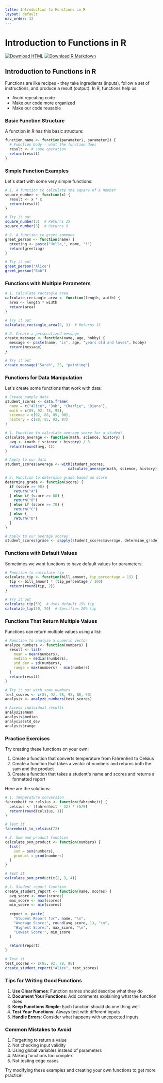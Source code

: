 ```yaml
---
title: Introduction to Functions in R
layout: default
nav_order: 12
---
```


# Introduction to Functions in R

[<img src="https://img.shields.io/badge/Download-HTML-blue?style=for-the-badge&logo=html5" alt="Download HTML" />](../rendered-html/function_basics.html)
[<img src="https://img.shields.io/badge/Download-R_Markdown-green?style=for-the-badge&logo=r" alt="Download R Markdown" />](function_basics.Rmd)

## Introduction to Functions in R

Functions are like recipes - they take ingredients (inputs), follow a set of instructions, and produce a result (output). In R, functions help us:
- Avoid repeating code
- Make our code more organized
- Make our code reusable

### Basic Function Structure

A function in R has this basic structure:
```r
function_name <- function(parameter1, parameter2) {
  # Function body - what the function does
  result <- # some operation
  return(result)
}
```

### Simple Function Examples

Let's start with some very simple functions:

```r
# 1. A function to calculate the square of a number
square_number <- function(x) {
  result <- x * x
  return(result)
}

# Try it out
square_number(5)  # Returns 25
square_number(3)  # Returns 9

# 2. A function to greet someone
greet_person <- function(name) {
  greeting <- paste("Hello,", name, "!")
  return(greeting)
}

# Try it out
greet_person("Alice")
greet_person("Bob")
```

### Functions with Multiple Parameters

```r
# 1. Calculate rectangle area
calculate_rectangle_area <- function(length, width) {
  area <- length * width
  return(area)
}

# Try it out
calculate_rectangle_area(5, 3)  # Returns 15

# 2. Create a personalized message
create_message <- function(name, age, hobby) {
  message <- paste(name, "is", age, "years old and loves", hobby)
  return(message)
}

# Try it out
create_message("Sarah", 25, "painting")
```

### Functions for Data Manipulation

Let's create some functions that work with data:

```r
# Create sample data
student_scores <- data.frame(
  name = c("Alice", "Bob", "Charlie", "Diana"),
  math = c(85, 92, 78, 95),
  science = c(92, 88, 85, 90),
  history = c(88, 85, 82, 87)
)

# 1. Function to calculate average score for a student
calculate_average <- function(math, science, history) {
  avg <- (math + science + history) / 3
  return(round(avg, 1))
}

# Apply to our data
student_scores$average <- with(student_scores, 
                             calculate_average(math, science, history))

# 2. Function to determine grade based on score
determine_grade <- function(score) {
  if (score >= 90) {
    return("A")
  } else if (score >= 80) {
    return("B")
  } else if (score >= 70) {
    return("C")
  } else {
    return("D")
  }
}

# Apply to our average scores
student_scores$grade <- sapply(student_scores$average, determine_grade)
```

### Functions with Default Values

Sometimes we want functions to have default values for parameters:

```r
# Function to calculate tip
calculate_tip <- function(bill_amount, tip_percentage = 15) {
  tip <- bill_amount * (tip_percentage / 100)
  return(round(tip, 2))
}

# Try it out
calculate_tip(50)  # Uses default 15% tip
calculate_tip(50, 20)  # Specifies 20% tip
```

### Functions That Return Multiple Values

Functions can return multiple values using a list:

```r
# Function to analyze a numeric vector
analyze_numbers <- function(numbers) {
  result <- list(
    mean = mean(numbers),
    median = median(numbers),
    std_dev = sd(numbers),
    range = max(numbers) - min(numbers)
  )
  return(result)
}

# Try it out with some numbers
test_scores <- c(85, 92, 78, 95, 88, 90)
analysis <- analyze_numbers(test_scores)

# Access individual results
analysis$mean
analysis$median
analysis$std_dev
analysis$range
```

### Practice Exercises

Try creating these functions on your own:

1. Create a function that converts temperature from Fahrenheit to Celsius
2. Create a function that takes a vector of numbers and returns both the sum and the product
3. Create a function that takes a student's name and scores and returns a formatted report

Here are the solutions:

```r
# 1. Temperature conversion
fahrenheit_to_celsius <- function(fahrenheit) {
  celsius <- (fahrenheit - 32) * (5/9)
  return(round(celsius, 1))
}

# Test it
fahrenheit_to_celsius(72)

# 2. Sum and product function
calculate_sum_product <- function(numbers) {
  list(
    sum = sum(numbers),
    product = prod(numbers)
  )
}

# Test it
calculate_sum_product(c(2, 3, 4))

# 3. Student report function
create_student_report <- function(name, scores) {
  avg_score <- mean(scores)
  max_score <- max(scores)
  min_score <- min(scores)
  
  report <- paste(
    "Student Report for", name, "\n",
    "Average Score:", round(avg_score, 1), "\n",
    "Highest Score:", max_score, "\n",
    "Lowest Score:", min_score
  )
  
  return(report)
}

# Test it
test_scores <- c(85, 92, 78, 95)
create_student_report("Alice", test_scores)
```

### Tips for Writing Good Functions

1. **Use Clear Names**: Function names should describe what they do
2. **Document Your Functions**: Add comments explaining what the function does
3. **Keep Functions Simple**: Each function should do one thing well
4. **Test Your Functions**: Always test with different inputs
5. **Handle Errors**: Consider what happens with unexpected inputs

### Common Mistakes to Avoid

1. Forgetting to return a value
2. Not checking input validity
3. Using global variables instead of parameters
4. Making functions too complex
5. Not testing edge cases

Try modifying these examples and creating your own functions to get more practice! 